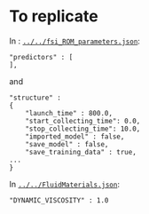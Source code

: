 # To replicate

In : [`../../fsi_ROM_parameters.json`](../../fsi_ROM_parameters.json):
```
"predictors" : [
],
```
and
```
"structure" :
{
    "launch_time" : 800.0,
    "start_collecting_time": 0.0,
    "stop_collecting_time": 10.0,
    "imported_model" : false,
    "save_model" : false,
    "save_training_data" : true,
...
}
```

In [`../../FluidMaterials.json`](../../FluidMaterials.json):
```
"DYNAMIC_VISCOSITY" : 1.0
```
